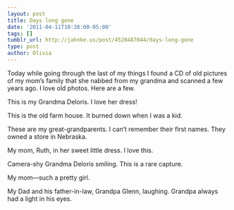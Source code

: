 ```yaml
---
layout: post
title: Days long gone
date: '2011-04-11T10:38:00-05:00'
tags: []
tumblr_url: http://jahnke.us/post/4528487044/days-long-gone
type: post
author: Olivia
---
```


Today while going through the last of my things I found a CD of old pictures of my mom’s family that she nabbed from my grandma and scanned a few years ago. I love old photos. Here are a few. 

This is my Grandma Deloris. I love her dress!

This is the old farm house. It burned down when I was a kid.

These are my great-grandparents. I can’t remember their first names. They owned a store in Nebraska.

My mom, Ruth, in her sweet little dress. I love this.

Camera-shy Grandma Deloris smiling. This is a rare capture.

My mom—such a pretty girl. 

My Dad and his father-in-law, Grandpa Glenn, laughing. Grandpa always had a light in his eyes.

